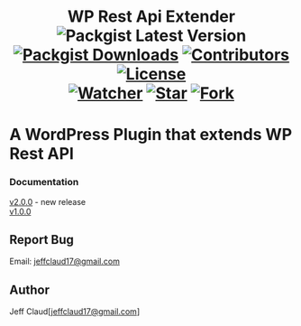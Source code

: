 <h1 align="center">
	WP Rest Api Extender
	<br>
	<img src="https://img.shields.io/packagist/v/crazymeeks/wp-rest-api-extender.svg" alt="Packgist Latest Version"></a>
	<a href="https://packagist.org/packages/crazymeeks/wp-rest-api-extender/stats"><img src="https://img.shields.io/packagist/dt/crazymeeks/wp-rest-api-extender.svg?colorB=00e500" alt="Packgist Downloads"></a>
	<a href="https://github/contributors/crazymeeks/wp-rest-api-extender"><img src="https://img.shields.io/github/contributors/crazymeeks/wp-rest-api-extender.svg" alt="Contributors"></a>
	<a href="https://packagist.org/packages/crazymeeks/wp-rest-api-extender"><img src="https://img.shields.io/packagist/l/crazymeeks/wp-rest-api-extender.svg" alt="License"></a>
	<br>
	<a href="https://github.com/crazymeeks/wp-rest-api-extender/watchers"><img src="https://img.shields.io/github/watchers/crazymeeks/wp-rest-api-extender.svg?style=social&label=Watch" alt="Watcher"></a>
	<a href="https://github.com/crazymeeks/wp-rest-api-extender/stargazers"><img src="https://img.shields.io/github/stars/crazymeeks/wp-rest-api-extender.svg?style=social&label=Star" alt="Star"></a>
	<a href="https://github.com/crazymeeks/wp-rest-api-extender/network"><img src="https://img.shields.io/github/forks/crazymeeks/wp-rest-api-extender.svg?style=social&label=Fork" alt="Fork"></a>
</h1>

# A WordPress Plugin that extends WP Rest API

### Documentation
[v2.0.0](https://github.com/crazymeeks/wp-rest-api-extender/wiki/v2.0.0) - new release  
[v1.0.0](https://github.com/crazymeeks/wp-rest-api-extender/wiki)
## Report Bug
Email: jeffclaud17@gmail.com

## Author
Jeff Claud[jeffclaud17@gmail.com]
